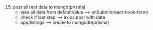 15. post all rent data to mongo(prisma)
    - take all data from defaultValue --> onSubmit(react-hook-form)
    - check if last step --> axios post with data 
    - app/listings --> create to mongodb(prisma)